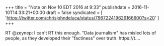 +++
title = "Note on Nov 10 EDT 2016 at 9:33"
publishdate = 2016-11-10T14:33:21+00:00
draft = false
syndicated = [ 'https://twitter.com/chrisjohndeluca/status/796722419629166600?s=20' ]
+++

RT @zeynep: I can't RT this enough. "Data journalism" has misled lots of people, as they developed their "factiness" over truth. https://t.…
